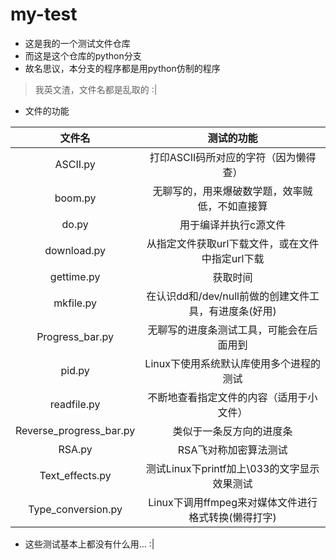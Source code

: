 # my-test

- 这是我的一个测试文件仓库
- 而这是这个仓库的python分支
- 故名思议，本分支的程序都是用python仿制的程序

> 我英文渣，文件名都是乱取的 :|

- 文件的功能

|           文件名         |                      测试的功能                      |
|:------------------------:|:----------------------------------------------------:|
|          ASCII.py         |         打印ASCII码所对应的字符（因为懒得查）        |
|           boom.py         |    无聊写的，用来爆破数学题，效率贼低，不如直接算    |
|           do.py           |                 用于编译并执行c源文件                |
|        download.py        |   从指定文件获取url下载文件，或在文件中指定url下载   |
|         gettime.py        |                       获取时间                       |
|          mkfile.py        | 在认识dd和/dev/null前做的创建文件工具，有进度条(好用)|
|      Progress\_bar.py     |       无聊写的进度条测试工具，可能会在后面用到       |
|           pid.py          |       Linux下使用系统默认库使用多个进程的测试        |
|         readfile.py       |        不断地查看指定文件的内容（适用于小文件）      |
| Reverse\_progress\_bar.py |                类似于一条反方向的进度条              |
|           RSA.py          |                RSA飞对称加密算法测试                 |
|     Text\_effects.py      |      测试Linux下printf加上\033的文字显示效果测试     |
|    Type\_conversion.py    | Linux下调用ffmpeg来对媒体文件进行格式转换(懒得打字)  |

- 这些测试基本上都没有什么用... :|


